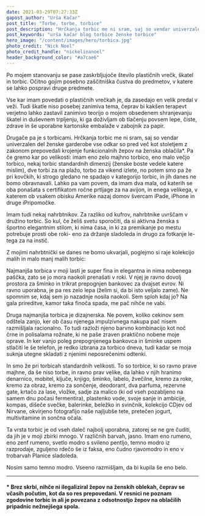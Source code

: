 ```yaml
---
date: 2021-03-29T07:27:33Z
gapost_author: "Urša Kačar"
post_title: "Torbe, torbe, torbice"
post_description: "Hrčkanja torbic me ni sram, saj so vendar univerzalen del ženske garderobe vse odkar so pred več kot stoletjem z zakonom prepovedali krojenje funkcionalnih žepov na ženska oblačila. Pa če gremo kar po velikosti: imam eno zelo majhno torbico, eno malo večjo torbico, nekaj torbic standardnih dimenzij, dve torbi za na plažo, torbo za vikend izlete, no potem smo pa že pri kovčkih, ki strogo gledano ne spadajo v kategorijo torbic, in jih danes ne bomo obravnavali."
post_keywords: "urša kačar blog torbice ženske torbice"
hero_image: "/content/images/hero/torbica.jpg"
photo_credit: "Nick Noel"
photo_credit_handle: "nickelinanoel"
header_background_color: "#a7cae6"
---
```


Po mojem stanovanju se pase zaskrbljujoče število plastičnih vrečk, škatel in torbic. Očitno gojim posebno zaščitniška čustva do predmetov, v katere se lahko pospravi druge predmete.

Vse kar imam povedati o plastičnih vrečkah je, da zasedajo en velik predal v veži. Tudi škatle niso posebej zanimiva tema, čeprav bi kakšen terapevt verjetno lahko zastavil zanimivo teorijo o mojem obsedenem shranjevanju škatel in duševnem trpljenju, ki ga doživljam ob tlačenju povsem lepe, čiste, zdrave in še uporabne kartonske embalaže v zabojnik za papir.

Drugače pa je s torbicami. Hrčkanja torbic me ni sram, saj so vendar univerzalen del ženske garderobe vse odkar so pred več kot stoletjem z zakonom prepovedali krojenje funkcionalnih žepov na ženska oblačila\*. Pa če gremo kar po velikosti: imam eno zelo majhno torbico, eno malo večjo torbico, nekaj torbic standardnih dimenzij (ženske boste vedele katere mislim), dve torbi za na plažo, torbo za vikend izlete, no potem smo pa že pri kovčkih, ki strogo gledano ne spadajo v kategorijo torbic, in jih danes ne bomo obravnavali. Lahko pa vam povem, da imam dva mala, od katerih se oba ponašata s certifikatom ročne prtljage za na avijon, in enega velikega, v katerem ob vsakem obisku Amerike nazaj domov švercam iPade, iPhone in druge iPripomočke.

Imam tudi nekaj nahrbtnikov. Za razliko od kufrov, nahrbtnike uvrščam v družino torbic. So kul, če želiš svetu sporočiti, da si aktivna ženska s športno elegantnim stilom, ki nima časa, in ki za premikanje po mestu potrebuje prosti obe roki- eno za držanje sladoleda in drugo za fotkanje le-tega za na instič.

Z mojimi nahrbtnički se danes ne bomo ukvarjali, poglejmo si raje kolekcijo malih in malo manj malih torbic:

Najmanjša torbica v moji lasti je super fina in elegantna in nima nobenega paščka, zato se jo mora naokoli prenašati v roki. V njej je ravno dovolj prostora za šminko in trikrat prepognjen bankovec za dvajset evrov. Ni ravno uporabna, je pa res zelo lepa (želim si, da bi isto veljalo zame). Ne spomnim se, kdaj sem jo nazadnje nosila naokoli. Sem sploh kdaj jo? Na gala prireditve, kamor taka finoča spada, me pač nihče ne vabi.

Druga najmanjša torbica je dizajnerska. Ne povem, koliko cekinov sem odštela zanjo, ker ob času njenega impulzivnega nakupa pač nisem razmišljala racionalno. To tudi razloži njeno barvno kombinacijo kot noč črne in polisalama rožnate, ki ne paše zraven praktično nobene moje oprave. In ker vanjo poleg prepognjenega bankovca in šminke uspem stlačiti le še telefon, je redko izbrana za torbico dneva, tudi kadar se moja suknja utegne skladati z njenimi neposrečenimi odtenki.

In smo že pri torbicah standardnih velikosti. To so torbice, ki so ravno prave majhne, da še niso torbe, in ravno prav velike, da lahko v njih hranimo denarnico, mobitel, ključe, knjigo, šminko, labelo, žvečilne, kremo za roke, kremo za obraz, kremo za sončenje, deodorant, dva parfuma, rezervne gate, krtačo za lase, vložke, sadje za malico (ki od vseh pozabljeno na samem dnu počasi fermentira), plastenko vode, svoje sanje in ambicije, kompas, dišeče svečke, balerinke, beležko in svinčnik, kolekcijo CDjev od Nirvane, okvirjeno fotografijo naše najljubše tete, pretečen jogurt, multivitamine in sončna očala.

Ta vrsta torbic je od vseh daleč najbolj uporabna, zatorej se ne gre čuditi, da jih je v moji zbirki mnogo. V različnih barvah, jasno. Imam eno rumeno, eno zenf rumeno, svetlo modro s svileno pentljo, temno modro iz razprodaje, zguljeno rdečo še iz faksa, eno čudno rjavomodro in eno v trobarvah Planice sladoleda.

Nosim samo temno modro. Vseeno razmišljam, da bi kupila še eno belo.

---

#### \* Brez skrbi, nihče ni ilegaliziral žepov na ženskih oblekah, čeprav se včasih počutim, kot da so res prepovedani. V resnici ne poznam zgodovine torbic in ali je povezana z odsotnostjo žepov na oblačilih pripadnic nežnejšega spola.
